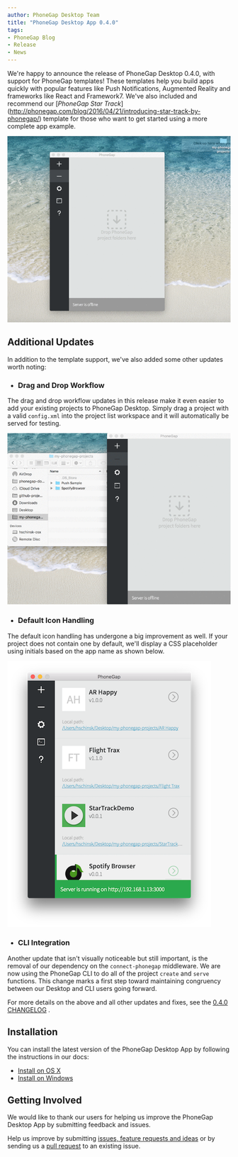 ```yaml
---
author: PhoneGap Desktop Team
title: "PhoneGap Desktop App 0.4.0"
tags:
- PhoneGap Blog
- Release
- News
---
```


We're happy to announce the release of PhoneGap Desktop 0.4.0, with support for PhoneGap templates! These templates help you build apps quickly with popular features like Push Notifications, Augmented Reality and frameworks like React and Framework7. We've also included and recommend our [_PhoneGap Star Track_] (http://phonegap.com/blog/2016/04/21/introducing-star-track-by-phonegap/) template for those who want to get started using a more complete app example. 

![Create Project with Template Workflow](create-template.gif)

## Additional Updates
In addition to the template support, we've also added some other updates worth noting:

- ### Drag and Drop Workflow
The drag and drop workflow updates in this release make it even easier to add your existing projects to PhoneGap Desktop. Simply drag a project with a valid `config.xml` into the project list workspace and it will automatically be served for testing. 

![Drag Drop Project Workflow](drag-drop-project.gif)

- ### Default Icon Handling
The default icon handling has undergone a big improvement as well. If your project does not contain one by default, we'll display a CSS placeholder using initials based on the app name as shown below. 

![Default Icons](default-icons.png)

- ### CLI Integration
Another update that isn't visually noticeable but still important, is the removal of our dependency on the `connect-phonegap` middleware. We are now using the PhoneGap CLI to do all of the project `create` and `serve` functions. This change marks a first step toward maintaining congruency between our Desktop and CLI users going forward. 

For more details on the above and all other updates and fixes, see the [0.4.0 CHANGELOG](https://github.com/phonegap/phonegap-app-desktop/milestone/39?closed=1) .

## Installation

You can install the latest version of the PhoneGap Desktop App by following the instructions in our docs:

- [Install on OS X](http://docs.phonegap.com/references/desktop-app/install/mac/)
- [Install on Windows](http://docs.phonegap.com/references/desktop-app/install/win/)

## Getting Involved

We would like to thank our users for helping us improve the PhoneGap Desktop App by submitting feedback and issues.

Help us improve by submitting [issues, feature requests and ideas](https://github.com/phonegap/phonegap-app-desktop/issues) or by sending us a [pull request](https://github.com/phonegap/phonegap-app-desktop) to an existing issue.
